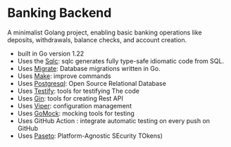 # Banking Backend
A minimalist Golang project, enabling basic banking operations like deposits, withdrawals, balance checks, and account creation.

- built in Go version 1.22
- Uses the [Sqlc](https://docs.sqlc.dev/): sqlc generates fully type-safe idiomatic code from SQL.
- Uses [Migrate](https://github.com/golang-migrate/migrate): Database migrations written in Go.
- Uses [Make](github.com/justinas/nosurf ): improve commands
- Uses [Postgresql](github.com/justinas/nosurf ): Open Source Relational Database
- Uses [Testify](https://github.com/stretchr/testify ): tools for testifying The code
- Uses [Gin](https://github.com/gin-gonic/gin?tab=readme-ov-file): tools for creating Rest API
- Uses [Viper](https://github.com/spf13/viper): configuration management
- Uses [GoMock](https://github.com/golang/mock): mocking tools for testing
- Uses GitHub Action : integrate automatic testing on every push on GitHub
- Uses [Paseto](https://github.com/o1egl/paseto): Platform-Agnostic SEcurity TOkens)